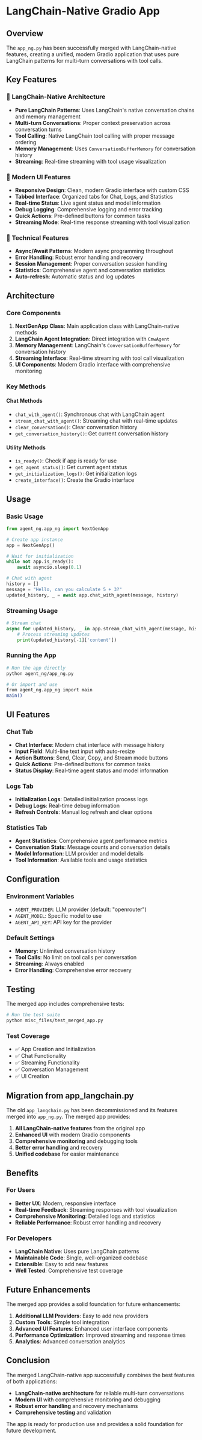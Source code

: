 # LangChain-Native Gradio App

## Overview

The `app_ng.py` has been successfully merged with LangChain-native features, creating a unified, modern Gradio application that uses pure LangChain patterns for multi-turn conversations with tool calls.

## Key Features

### 🚀 **LangChain-Native Architecture**
- **Pure LangChain Patterns**: Uses LangChain's native conversation chains and memory management
- **Multi-turn Conversations**: Proper context preservation across conversation turns
- **Tool Calling**: Native LangChain tool calling with proper message ordering
- **Memory Management**: Uses `ConversationBufferMemory` for conversation history
- **Streaming**: Real-time streaming with tool usage visualization

### 🎨 **Modern UI Features**
- **Responsive Design**: Clean, modern Gradio interface with custom CSS
- **Tabbed Interface**: Organized tabs for Chat, Logs, and Statistics
- **Real-time Status**: Live agent status and model information
- **Debug Logging**: Comprehensive logging and error tracking
- **Quick Actions**: Pre-defined buttons for common tasks
- **Streaming Mode**: Real-time response streaming with tool visualization

### 🔧 **Technical Features**
- **Async/Await Patterns**: Modern async programming throughout
- **Error Handling**: Robust error handling and recovery
- **Session Management**: Proper conversation session handling
- **Statistics**: Comprehensive agent and conversation statistics
- **Auto-refresh**: Automatic status and log updates

## Architecture

### Core Components

1. **NextGenApp Class**: Main application class with LangChain-native methods
2. **LangChain Agent Integration**: Direct integration with `CmwAgent`
3. **Memory Management**: LangChain's `ConversationBufferMemory` for conversation history
4. **Streaming Interface**: Real-time streaming with tool call visualization
5. **UI Components**: Modern Gradio interface with comprehensive monitoring

### Key Methods

#### Chat Methods
- `chat_with_agent()`: Synchronous chat with LangChain agent
- `stream_chat_with_agent()`: Streaming chat with real-time updates
- `clear_conversation()`: Clear conversation history
- `get_conversation_history()`: Get current conversation history

#### Utility Methods
- `is_ready()`: Check if app is ready for use
- `get_agent_status()`: Get current agent status
- `get_initialization_logs()`: Get initialization logs
- `create_interface()`: Create the Gradio interface

## Usage

### Basic Usage

```python
from agent_ng.app_ng import NextGenApp

# Create app instance
app = NextGenApp()

# Wait for initialization
while not app.is_ready():
    await asyncio.sleep(0.1)

# Chat with agent
history = []
message = "Hello, can you calculate 5 + 3?"
updated_history, _ = await app.chat_with_agent(message, history)
```

### Streaming Usage

```python
# Stream chat
async for updated_history, _ in app.stream_chat_with_agent(message, history):
    # Process streaming updates
    print(updated_history[-1]['content'])
```

### Running the App

```bash
# Run the app directly
python agent_ng/app_ng.py

# Or import and use
from agent_ng.app_ng import main
main()
```

## UI Features

### Chat Tab
- **Chat Interface**: Modern chat interface with message history
- **Input Field**: Multi-line text input with auto-resize
- **Action Buttons**: Send, Clear, Copy, and Stream mode buttons
- **Quick Actions**: Pre-defined buttons for common tasks
- **Status Display**: Real-time agent status and model information

### Logs Tab
- **Initialization Logs**: Detailed initialization process logs
- **Debug Logs**: Real-time debug information
- **Refresh Controls**: Manual log refresh and clear options

### Statistics Tab
- **Agent Statistics**: Comprehensive agent performance metrics
- **Conversation Stats**: Message counts and conversation details
- **Model Information**: LLM provider and model details
- **Tool Information**: Available tools and usage statistics

## Configuration

### Environment Variables
- `AGENT_PROVIDER`: LLM provider (default: "openrouter")
- `AGENT_MODEL`: Specific model to use
- `AGENT_API_KEY`: API key for the provider

### Default Settings
- **Memory**: Unlimited conversation history
- **Tool Calls**: No limit on tool calls per conversation
- **Streaming**: Always enabled
- **Error Handling**: Comprehensive error recovery

## Testing

The merged app includes comprehensive tests:

```bash
# Run the test suite
python misc_files/test_merged_app.py
```

### Test Coverage
- ✅ App Creation and Initialization
- ✅ Chat Functionality
- ✅ Streaming Functionality
- ✅ Conversation Management
- ✅ UI Creation

## Migration from app_langchain.py

The old `app_langchain.py` has been decommissioned and its features merged into `app_ng.py`. The merged app provides:

1. **All LangChain-native features** from the original app
2. **Enhanced UI** with modern Gradio components
3. **Comprehensive monitoring** and debugging tools
4. **Better error handling** and recovery
5. **Unified codebase** for easier maintenance

## Benefits

### For Users
- **Better UX**: Modern, responsive interface
- **Real-time Feedback**: Streaming responses with tool visualization
- **Comprehensive Monitoring**: Detailed logs and statistics
- **Reliable Performance**: Robust error handling and recovery

### For Developers
- **LangChain Native**: Uses pure LangChain patterns
- **Maintainable Code**: Single, well-organized codebase
- **Extensible**: Easy to add new features
- **Well Tested**: Comprehensive test coverage

## Future Enhancements

The merged app provides a solid foundation for future enhancements:

1. **Additional LLM Providers**: Easy to add new providers
2. **Custom Tools**: Simple tool integration
3. **Advanced UI Features**: Enhanced user interface components
4. **Performance Optimization**: Improved streaming and response times
5. **Analytics**: Advanced conversation analytics

## Conclusion

The merged LangChain-native app successfully combines the best features of both applications:

- **LangChain-native architecture** for reliable multi-turn conversations
- **Modern UI** with comprehensive monitoring and debugging
- **Robust error handling** and recovery mechanisms
- **Comprehensive testing** and validation

The app is ready for production use and provides a solid foundation for future development.
